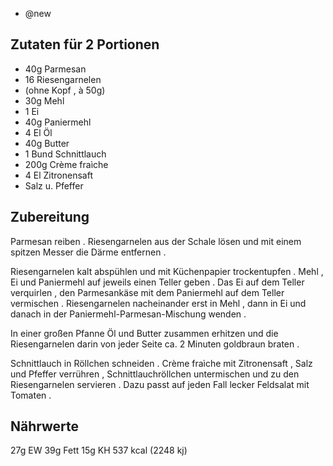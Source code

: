 - @new

## Zutaten für 2 Portionen
- 40g Parmesan
- 16 Riesengarnelen
- (ohne Kopf , à 50g)
- 30g Mehl
- 1 Ei
- 40g Paniermehl
- 4 El Öl
- 40g Butter
- 1 Bund Schnittlauch
- 200g Crème fraìche
- 4 El Zitronensaft
- Salz u. Pfeffer

## Zubereitung
Parmesan reiben . Riesengarnelen aus der Schale lösen
und mit einem spitzen Messer die Därme entfernen .

Riesengarnelen kalt abspühlen und mit Küchenpapier
trockentupfen . Mehl , Ei und Paniermehl auf jeweils
einen Teller geben . Das Ei auf dem Teller verquirlen ,
den Parmesankäse mit dem Paniermehl auf dem Teller
vermischen . Riesengarnelen nacheinander erst in Mehl ,
dann in Ei und danach in der Paniermehl-Parmesan-Mischung
wenden .

In einer großen Pfanne Öl und Butter zusammen erhitzen
und die Riesengarnelen darin von jeder Seite ca. 2 Minuten
goldbraun braten .

Schnittlauch in Röllchen schneiden . Crème fraìche mit Zitronensaft ,
Salz und Pfeffer verrühren , Schnittlauchröllchen untermischen
und zu den Riesengarnelen servieren .
Dazu passt auf jeden Fall lecker Feldsalat mit Tomaten .


## Nährwerte
27g EW
39g Fett
15g KH
537 kcal (2248 kj)

